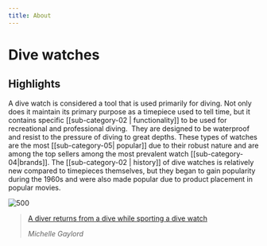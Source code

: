 ```yaml
---
title: About
---
```

# Dive watches

## Highlights

A dive watch is considered a tool that is used primarily for diving. Not only does it maintain its primary purpose as a timepiece used to tell time, but it contains specific [[sub-category-02 | functionality]] to be used for recreational and professional diving.  They are designed to be waterproof and resist to the pressure of diving to great depths. These types of watches are the most [[sub-category-05| popular]] due to their robust nature and are among the top sellers among the most prevalent watch [[sub-category-04|brands]]. The [[sub-category-02 | history]] of dive watches is relatively new compared to timepieces themselves, but they began to gain popularity during the 1960s and were also made popular due to product placement in popular movies.

![500](https://www.scubadiving.com/sites/default/files/styles/655_1x_/public/scuba/images/2022/03/seiko-dive-watch-scubadivingmag.march2022.jpg?itok=UNf9eb5N)

> [A diver returns from a dive while sporting a dive watch](https://www.scubadiving.com/how-to-take-care-dive-watch)
> 
> <cite>Michelle Gaylord</cite>



